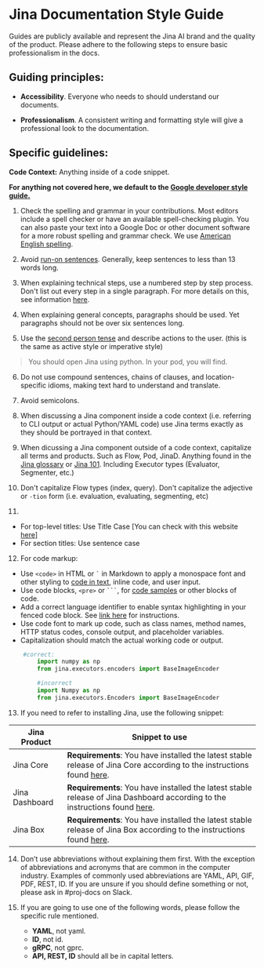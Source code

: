 
# Jina Documentation Style Guide

Guides are publicly available and represent the Jina AI brand and the quality of the product. Please adhere to the following steps to ensure basic professionalism in the docs.

## Guiding principles:

-   **Accessibility**. Everyone who needs to should understand our documents.

-   **Professionalism**. A consistent writing and formatting style will give a professional look to the documentation.

## Specific guidelines:

**Code Context:** Anything inside of a code snippet.  

**For anything not covered here, we default to the [Google developer style guide.](https://developers.google.com/style)**

1.  Check the spelling and grammar in your contributions. Most editors include a spell checker or have an available spell-checking plugin. You can also paste your text into a Google Doc or other document software for a more robust spelling and grammar check. We use [American English spelling](https://www.oxfordinternationalenglish.com/differences-in-british-and-american-spelling/).

2.  Avoid [run-on sentences](https://www.grammarly.com/blog/run-on-sentence-basics/?gclid=CjwKCAiA65iBBhB-EiwAW253W1hOQlSbJZy6pz-2IrzriLcR9zyVubamEH_vni7zjORgu8sv9x6XVBoCdRkQAvD_BwE&gclsrc=aw.ds). Generally, keep sentences to less than 13 words long.

3.  When explaining technical steps, use a numbered step by step process. Don't list out every step in a single paragraph. For more details on this, see information [here](https://developers.google.com/tech-writing/one/lists-and-tables).

4.  When explaining general concepts, paragraphs should be used. Yet paragraphs should not be over six sentences long.

5.  Use the [second person tense](https://www.grammarly.com/blog/first-second-and-third-person/) and describe actions to the user. (this is the same as active style or imperative style)

> You should open Jina using python.
> In your pod, you will find.

6.  Do not use compound sentences, chains of clauses, and location-specific idioms, making text hard to understand and translate.

7.  Avoid semicolons.

8. When discussing a Jina component inside a code context (i.e. referring to CLI output or actual Python/YAML code) use Jina terms exactly as they should be portrayed in that context.

9. When dicussing a Jina component outside of a code context, capitalize all terms and products. Such as Flow, Pod, JinaD. Anything found in the [Jina glossary](https://docs.jina.ai/chapters/glossary.html) or [Jina 101](https://101.jina.ai). Including Executor types (Evaluator, Segmenter, etc.)

10. Don't capitalize Flow types (index, query). Don't capitalize the adjective or  `-tion`  form (i.e. evaluation, evaluating, segmenting, etc)

11.  
- For top-level titles: Use Title Case [You can check with this website [here\]
](https://titlecaseconverter.com/)		
- For section titles: Use sentence case

12. For code markup:
- Use `<code>` in HTML or `` ` `` in Markdown to apply a monospace font and other styling to [code in text](https://developers.google.com/style/code-in-text), inline code, and user input.
- Use code blocks, `<pre>` or ` ``` `, for [code samples](https://developers.google.com/style/code-samples) or other blocks of code.
- Add a correct language identifier to enable syntax highlighting in your fenced code block. See [link here](https://docs.github.com/en/github/writing-on-github/creating-and-highlighting-code-blocks#syntax-highlighting) for instructions.
- Use code font to mark up code, such as class names, method names, HTTP status codes, console output, and placeholder variables.
- Capitalization should match the actual working code or output. 

```python
	#correct:
    	import numpy as np
    	from jina.executors.encoders import BaseImageEncoder

    	#incorrect
    	import Numpy as np
    	from jina.executors.Encoders import BaseImageEncoder
```

13. If you need to refer to installing Jina, use the following snippet:

| Jina Product | Snippet to use |
|--|--|
| Jina Core | **Requirements**: You have installed the latest stable release of Jina Core according to the instructions found [here](https://docs.jina.ai/chapters/install/index.html).  |
| Jina Dashboard | **Requirements**: You have installed the latest stable release of Jina Dashboard according to the instructions found [here](https://github.com/jina-ai/dashboard).  |
| Jina Box | **Requirements**: You have installed the latest stable release of Jina Box according to the instructions found [here](https://docs.jina.ai/chapters/box/introduction/index.html).  |

14.  Don’t use abbreviations without explaining them first. With the exception of abbreviations and acronyms that are common in the computer industry. Examples of commonly used abbreviations are YAML, API, GIF, PDF, REST, ID. If you are unsure if you should define something or not, please ask in #proj-docs on Slack.

15. If you are going to use one of the following words, please follow the specific rule mentioned.
	- **YAML**, not yaml.
	- **ID**, not id.
	- **gRPC**, not gprc.
	- **API, REST, ID** should all be in capital letters.
